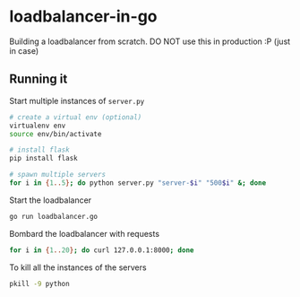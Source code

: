# loadbalancer-in-go

Building a loadbalancer from scratch. DO NOT use this in production :P (just in case)

## Running it

Start multiple instances of `server.py`

```bash
# create a virtual env (optional)
virtualenv env
source env/bin/activate

# install flask
pip install flask

# spawn multiple servers
for i in {1..5}; do python server.py "server-$i" "500$i" &; done
```

Start the loadbalancer

```bash
go run loadbalancer.go
```

Bombard the loadbalancer with requests

```bash
for i in {1..20}; do curl 127.0.0.1:8000; done
```

To kill all the instances of the servers

```bash
pkill -9 python
```

